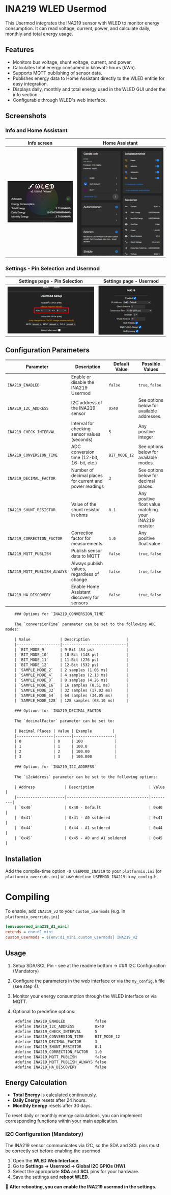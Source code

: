 # INA219 WLED Usermod

This Usermod integrates the INA219 sensor with WLED to monitor energy consumption. It can read voltage, current, power, and calculate daily, monthly and total energy usage.

## Features

- Monitors bus voltage, shunt voltage, current, and power.
- Calculates total energy consumed in kilowatt-hours (kWh).
- Supports MQTT publishing of sensor data.
- Publishes energy data to Home Assistant directly to the WLED entitie for easy integration.
- Displays daily, monthly and total energy used in the WLED GUI under the info section.
- Configurable through WLED's web interface.

## Screenshots


### Info and Home Assistant

| Info screen                                    | Home Assistant                                                 |
|------------------------------------------------|----------------------------------------------------------------|
| ![Info screen](./img/info.png "Info screen")   | ![Home Assistant](./img/homeassistant.png "Home Assistant")    |

### Settings - Pin Selection and Usermod

| Settings page - Pin Selection                                               |  Settings page - Usermod                                     |
|-----------------------------------------------------------------------------|--------------------------------------------------------------|
| ![Pin Selection](./img/usermod_settings_pins_selection.png "Pin Selection") | ![Settings page](./img/usermod_settings.png "Settings page") |

## Configuration Parameters

| Parameter                     | Description                                                | Default Value  | Possible Values                                        |
|-------------------------------|------------------------------------------------------------|----------------|--------------------------------------------------------|
| `INA219_ENABLED`              | Enable or disable the INA219 Usermod                       | `false`        | `true`, `false`                                        |
| `INA219_I2C_ADDRESS`          | I2C address of the INA219 sensor                           | `0x40`         | See options below for available addresses.             |
| `INA219_CHECK_INTERVAL`       | Interval for checking sensor values (seconds)              | `5`            | Any positive integer                                   |
| `INA219_CONVERSION_TIME`      | ADC conversion time (12-bit, 16-bit, etc.)                 | `BIT_MODE_12`  | See options below for available modes.                 |
| `INA219_DECIMAL_FACTOR`       | Number of decimal places for current and power readings    | `3`            | See options below for decimal places.                  |
| `INA219_SHUNT_RESISTOR`       | Value of the shunt resistor in ohms                        | `0.1`          | Any positive float value matching your INA219 resistor |
| `INA219_CORRECTION_FACTOR`    | Correction factor for measurements                         | `1.0`          | Any positive float value                               |
| `INA219_MQTT_PUBLISH`         | Publish sensor data to MQTT                                | `false`        | `true`, `false`                                        |
| `INA219_MQTT_PUBLISH_ALWAYS`  | Always publish values, regardless of change                | `false`        | `true`, `false`                                        |
| `INA219_HA_DISCOVERY`         | Enable Home Assistant discovery for sensors                | `false`        | `true`, `false`                                        |

		### Options for `INA219_CONVERSION_TIME`

		The `conversionTime` parameter can be set to the following ADC modes:

		| Value             | Description                |
		|-------------------|----------------------------|
		| `BIT_MODE_9`      | 9-Bit (84 µs)              |
		| `BIT_MODE_10`     | 10-Bit (148 µs)            |
		| `BIT_MODE_11`     | 11-Bit (276 µs)            |
		| `BIT_MODE_12`     | 12-Bit (532 µs)            |
		| `SAMPLE_MODE_2`   | 2 samples (1.06 ms)        |
		| `SAMPLE_MODE_4`   | 4 samples (2.13 ms)        |
		| `SAMPLE_MODE_8`   | 8 samples (4.26 ms)        |
		| `SAMPLE_MODE_16`  | 16 samples (8.51 ms)       |
		| `SAMPLE_MODE_32`  | 32 samples (17.02 ms)      |
		| `SAMPLE_MODE_64`  | 64 samples (34.05 ms)      |
		| `SAMPLE_MODE_128` | 128 samples (68.10 ms)     |

		### Options for `INA219_DECIMAL_FACTOR`

		The `decimalFactor` parameter can be set to:

		| Decimal Places | Value | Example         |
		|----------------|-------|------------------|
		| 0              | 0     | 100              |
		| 1              | 1     | 100.0            |
		| 2              | 2     | 100.00           |
		| 3              | 3     | 100.000          |

		### Options for `INA219_I2C_ADDRESS`

		The `i2cAddress` parameter can be set to the following options:

		| Address             | Description                        | Value   |
		|---------------------|------------------------------------|---------|
		| `0x40`              | 0x40 - Default                     | 0x40    |
		| `0x41`              | 0x41 - A0 soldered                 | 0x41    |
		| `0x44`              | 0x44 - A1 soldered                 | 0x44    |
		| `0x45`              | 0x45 - A0 and A1 soldered          | 0x45    |

## Installation

Add the compile-time option `-D USERMOD_INA219` to your `platformio.ini` (or `platformio_override.ini`) or use `#define USERMOD_INA219` in `my_config.h`.

# Compiling

To enable, add `INA219_v2` to your `custom_usermods`  (e.g. in `platformio_override.ini`)
```ini
[env:usermod_ina219_d1_mini]
extends = env:d1_mini
custom_usermods = ${env:d1_mini.custom_usermods} INA219_v2
```

## Usage

1. Setup SDA/SCL Pin - see at the readme bottom → ### I2C Configuration (Mandatory) 

2. Configure the parameters in the web interface or via the `my_config.h` file (see step 4).

3. Monitor your energy consumption through the WLED interface or via MQTT.

4. Optional to predefine options:

		#define INA219_ENABLED             false
		#define INA219_I2C_ADDRESS         0x40
		#define INA219_CHECK_INTERVAL      5
		#define INA219_CONVERSION_TIME     BIT_MODE_12 
		#define INA219_DECIMAL_FACTOR      3
		#define INA219_SHUNT_RESISTOR      0.1
		#define INA219_CORRECTION_FACTOR   1.0
		#define INA219_MQTT_PUBLISH        false
		#define INA219_MQTT_PUBLISH_ALWAYS false
		#define INA219_HA_DISCOVERY        false

## Energy Calculation

- **Total Energy** is calculated continuously.
- **Daily Energy** resets after 24 hours.
- **Monthly Energy** resets after 30 days.

To reset daily or monthly energy calculations, you can implement corresponding functions within your main application.

### I2C Configuration (Mandatory)  
The INA219 sensor communicates via I2C, so the SDA and SCL pins must be correctly set before enabling the usermod.

1. Open the **WLED Web Interface**.
2. Go to **Settings → Usermod → Global I2C GPIOs (HW)**.
3. Select the appropriate **SDA** and **SCL** pins for your hardware.
4. Save the settings and **reboot WLED**.

🚀 **After rebooting, you can enable the INA219 usermod in the settings.**
